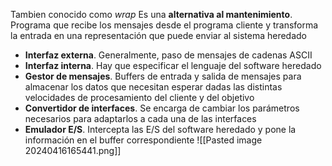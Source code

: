 Tambien conocido como *wrap*
Es una **alternativa al mantenimiento**. Programa que recibe los mensajes desde el programa cliente y transforma la entrada en una representación que puede enviar al sistema heredado
- **Interfaz externa**. Generalmente, paso de mensajes de cadenas ASCII
- **Interfaz interna**. Hay que especificar el lenguaje del software heredado
- **Gestor de mensajes**. Buffers de entrada y salida de mensajes para almacenar los datos que necesitan esperar dadas las distintas velocidades de procesamiento del cliente y del objetivo
- **Convertidor de interfaces**. Se encarga de cambiar los parámetros necesarios para adaptarlos a cada una de las interfaces
- **Emulador E/S**. Intercepta las E/S del software heredado y pone la información en el buffer correspondiente
![[Pasted image 20240416165441.png]]